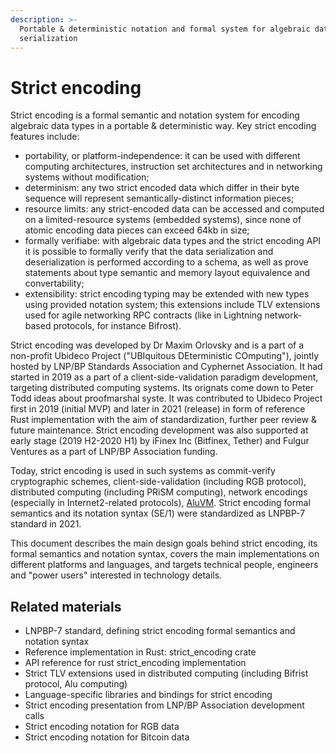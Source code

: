 ```yaml
---
description: >-
  Portable & deterministic notation and formal system for algebraic data type
  serialization
---
```


# Strict encoding

Strict encoding is a formal semantic and notation system for encoding algebraic data types in a portable & deterministic way. Key strict encoding features include:

* portability, or platform-independence: it can be used with different computing architectures, instruction set architectures and in networking systems without modification;
* determinism: any two strict encoded data which differ in their byte sequence will represent semantically-distinct information pieces;
* resource limits: any strict-encoded data can be accessed and computed on a limited-resource systems (embedded systems), since none of atomic encoding data pieces can exceed 64kb in size;
* formally verifiabe: with algebraic data types and the strict encoding API it is possible to formally verify that the data serialization and deserialization is performed according to a schema, as well as prove statements about type semantic and memory layout equivalence and convertability;
* extensibility: strict encoding typing may be extended with new types using provided notation system; this extensions include TLV extensions used for agile networking RPC contracts (like in Lightning network-based protocols, for instance Bifrost).

Strict encoding was developed by Dr Maxim Orlovsky and is a part of a non-profit Ubideco Project ("UBIquitous DEterministic COmputing"), jointly hosted by LNP/BP Standards Association and Cyphernet Association. It had started in 2019 as a part of a client-side-validation paradigm development, targeting distributed computing systems. Its orignats come down to Peter Todd ideas about proofmarshal syste. It was contributed to Ubideco Project first in 2019 (initial MVP) and later in 2021 (release) in form of reference Rust implementation with the aim of standardization, further peer review & future maintenance. Strict encoding development was also supported at early stage (2019 H2-2020 H1) by iFinex Inc (Bitfinex, Tether) and Fulgur Ventures as a part of LNP/BP Association funding.

Today, strict encoding is used in such systems as commit-verify cryptographic schemes, client-side-validation (including RGB protocol), distributed computing (including PRiSM computing), network encodings (especially in Internet2-related protocols), [AluVM](https://www.aluvm.org). Strict encoding formal semantics and its notation syntax (SE/1) were standardized as LNPBP-7 standard in 2021.

This document describes the main design goals behind strict encoding, its formal semantics and notation syntax, covers the main implementations on different platforms and languages, and targets technical people, engineers and "power users" interested in technology details.

## Related materials

* LNPBP-7 standard, defining strict encoding formal semantics and notation syntax
* Reference implementation in Rust: strict\_encoding crate
* API reference for rust strict\_encoding implementation
* Strict TLV extensions used in distributed computing (including Bifrist protocol, Alu computing)
* Language-specific libraries and bindings for strict encoding
* Strict encoding presentation from LNP/BP Association development calls
* Strict encoding notation for RGB data
* Strict encoding notation for Bitcoin data
